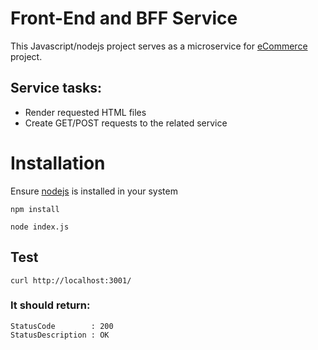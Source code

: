 Front-End and BFF Service
===

This Javascript/nodejs project serves as a microservice for [eCommerce](https://github.com/users/ethmore/projects/4) project.


## Service tasks:

- Render requested HTML files
- Create GET/POST requests to the related service

# Installation
Ensure [nodejs](https://nodejs.org/en/) is installed in your system
```
npm install
```
```
node index.js
```
## Test
```
curl http://localhost:3001/    
```
### It should return:
```
StatusCode        : 200
StatusDescription : OK
```